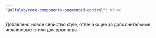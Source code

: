 ```yaml
---
"@alfalab/core-components-segmented-control": minor
---
```


Добавлено новое свойство style, отвечающее за дополнительные инлайновые стили для враппера
